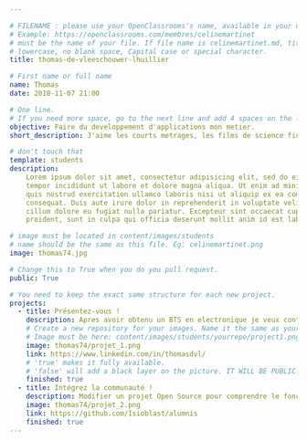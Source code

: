 ```yaml
---

# FILENAME : please use your OpenClassrooms's name, available in your url.
# Example: https://openclassrooms.com/membres/celinemartinet
# must be the name of your file. If file name is celinemartinet.md, title is celinemartinet.
# lowercase, no blank space, Capital case or special character.
title: thomas-de-vleeschouwer-lhuillier

# First name or full name
name: Thomas
date: 2018-11-07 21:00

# One line.
# If you need more space, go to the next line and add 4 spaces on the left, as in 'description'.
objective: Faire du developpement d'applications mon metier.
short_description: J'aime les courts metrages, les films de science fiction, et la science. Je suis passionné par l'informatique et la programmation !

# don't touch that
template: students
description:
    Lorem ipsum dolor sit amet, consectetur adipisicing elit, sed do eiusmod
    tempor incididunt ut labore et dolore magna aliqua. Ut enim ad minim veniam,
    quis nostrud exercitation ullamco laboris nisi ut aliquip ex ea commodo
    consequat. Duis aute irure dolor in reprehenderit in voluptate velit esse
    cillum dolore eu fugiat nulla pariatur. Excepteur sint occaecat cupidatat non
    proident, sunt in culpa qui officia deserunt mollit anim id est laborum.

# image must be located in content/images/students
# name should be the same as this file. Eg: celinemartinet.png
image: thomas74.jpg

# Change this to True when you do you pull request.
public: True

# You need to keep the exact same structure for each new project.
projects:
  - title: Présentez-vous !
    description: Apres avoir obtenu un BTS en electronique je veux continuer mes etudes dans la programmation ! et un lien vers mon LinkedIn.
    # Create a new repository for your images. Name it the same as your nickname and profile picture.
    # Image must be here: content/images/students/yourrepo/project1.png
    image: thomas74/projet_1.png
    link: https://www.linkedin.com/in/thomasdvl/
    # 'true' makes it fully available.
    # 'false' will add a black layer on the picture. IT WILL BE PUBLIC!
    finished: true
  - title: Intégrez la communauté !
    description: Modifier un projet Open Source pour comprendre le fonctionnement de Git, de Github et des pull requests. 
    image: thomas74/projet_2.png
    link: https://github.com/Isioblast/alumnis
    finished: true
---
```

